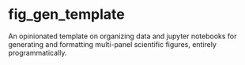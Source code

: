 # fig_gen_template
An opinionated template on organizing data and jupyter notebooks for generating and formatting multi-panel scientific figures, entirely programmatically. 

